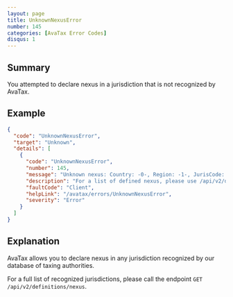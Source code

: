 ```yaml
---
layout: page
title: UnknownNexusError
number: 145
categories: [AvaTax Error Codes]
disqus: 1
---
```


## Summary

You attempted to declare nexus in a jurisdiction that is not recognized by AvaTax.

## Example

```json
{
  "code": "UnknownNexusError",
  "target": "Unknown",
  "details": [
    {
      "code": "UnknownNexusError",
      "number": 145,
      "message": "Unknown nexus: Country: -0-, Region: -1-, JurisCode: -2-, JurisTypeId: -3-, JurisName: -4-, ShortName: -5-, SignatureCode: -6-, StateAssignedNo: -7-. ",
      "description": "For a list of defined nexus, please use /api/v2/definitions/nexus",
      "faultCode": "Client",
      "helpLink": "/avatax/errors/UnknownNexusError",
      "severity": "Error"
    }
  ]
}
```

## Explanation

AvaTax allows you to declare nexus in any jurisdiction recognized by our database of taxing authorities.  

For a full list of recognized jurisdictions, please call the endpoint `GET /api/v2/definitions/nexus`.
